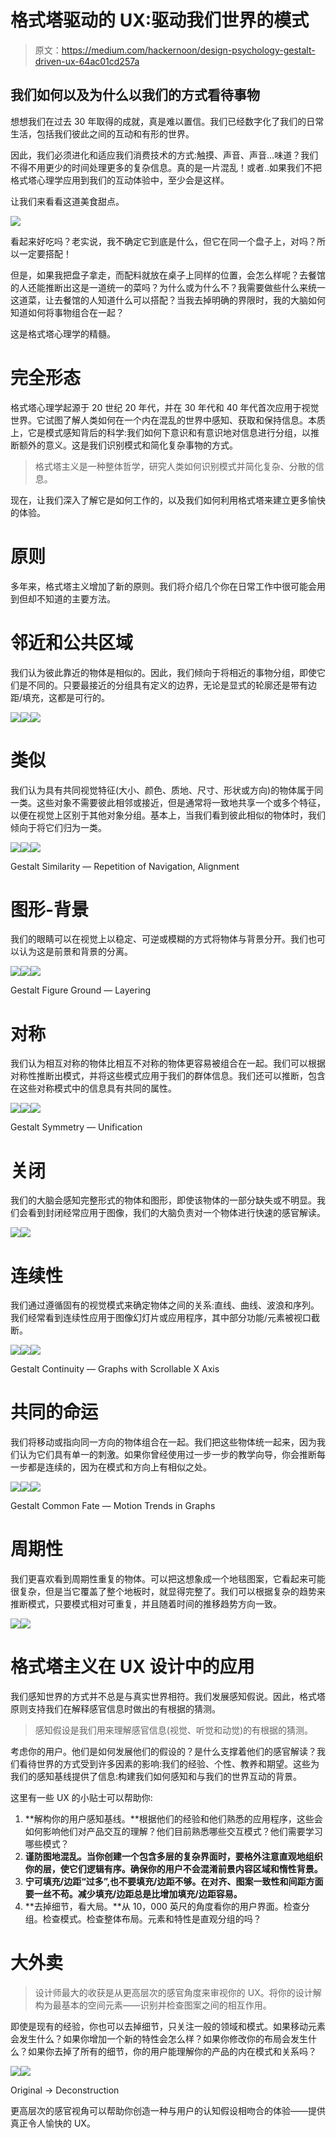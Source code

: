 # 格式塔驱动的 UX:驱动我们世界的模式

> 原文：<https://medium.com/hackernoon/design-psychology-gestalt-driven-ux-64ac01cd257a>

## 我们如何以及为什么以我们的方式看待事物

想想我们在过去 30 年取得的成就，真是难以置信。我们已经数字化了我们的日常生活，包括我们彼此之间的互动和有形的世界。

因此，我们必须进化和适应我们消费技术的方式:触摸、声音、声音...味道？我们不得不用更少的时间处理更多的复杂信息。真的是一片混乱！或者..如果我们不把格式塔心理学应用到我们的互动体验中，至少会是这样。

让我们来看看这道美食甜点。

![](img/d74e2f72dc440767f986966d88b24f96.png)

看起来好吃吗？老实说，我不确定它到底是什么，但它在同一个盘子上，对吗？所以一定要搭配！

但是，如果我把盘子拿走，而配料就放在桌子上同样的位置，会怎么样呢？去餐馆的人还能推断出这是一道统一的菜吗？为什么或为什么不？我需要做些什么来统一这道菜，让去餐馆的人知道什么可以搭配？当我去掉明确的界限时，我的大脑如何知道如何将事物组合在一起？

这是格式塔心理学的精髓。

# 完全形态

格式塔心理学起源于 20 世纪 20 年代，并在 30 年代和 40 年代首次应用于视觉世界。它试图了解人类如何在一个内在混乱的世界中感知、获取和保持信息。本质上，它是模式感知背后的科学:我们如何下意识和有意识地对信息进行分组，以推断额外的意义。这是我们识别模式和简化复杂事物的方式。

> 格式塔主义是一种整体哲学，研究人类如何识别模式并简化复杂、分散的信息。

现在，让我们深入了解它是如何工作的，以及我们如何利用格式塔来建立更多愉快的体验。

# 原则

多年来，格式塔主义增加了新的原则。我们将介绍几个你在日常工作中很可能会用到但却不知道的主要方法。

# 邻近和公共区域

我们认为彼此靠近的物体是相似的。因此，我们倾向于将相近的事物分组，即使它们是不同的。只要最接近的分组具有定义的边界，无论是显式的轮廓还是带有边距/填充，这都是可行的。

![](img/09a46d1ce4b1cf0b89cf81e5add334f5.png)![](img/05b80bbd58db735a5fdece138c2d5035.png)![](img/129663973028a45b003cbf9c192cc051.png)

# 类似

我们认为具有共同视觉特征(大小、颜色、质地、尺寸、形状或方向)的物体属于同一类。这些对象不需要彼此相邻或接近，但是通常将一致地共享一个或多个特征，以便在视觉上区别于其他对象分组。基本上，当我们看到彼此相似的物体时，我们倾向于将它们归为一类。

![](img/483f6bc585cfdf18aef7b54bf64c9030.png)![](img/1bedc0082c05ac126b0fd4c9ec8e091d.png)![](img/5b321ba9d053c51f64f3c2951831fc32.png)

Gestalt Similarity — Repetition of Navigation, Alignment

# 图形-背景

我们的眼睛可以在视觉上以稳定、可逆或模糊的方式将物体与背景分开。我们也可以认为这是前景和背景的分离。

![](img/a893d8d07e540a67997fc63a6ce65b8c.png)![](img/2ae2513316c1a49beca84126e6c148e4.png)![](img/b3e286176af5aacc9ade471e9250f764.png)

Gestalt Figure Ground — Layering

# 对称

我们认为相互对称的物体比相互不对称的物体更容易被组合在一起。我们可以根据对称性推断出模式，并将这些模式应用于我们的群体信息。我们还可以推断，包含在这些对称模式中的信息具有共同的属性。

![](img/2199d8c483fb74c37b118668e29b9280.png)![](img/8c7a6ccb73c0a49d52f51aff06e03d57.png)![](img/4f4c724e17eb44407a949decb28eea61.png)

Gestalt Symmetry — Unification

# 关闭

我们的大脑会感知完整形式的物体和图形，即使该物体的一部分缺失或不明显。我们会看到封闭经常应用于图像，我们的大脑负责对一个物体进行快速的感官解读。

![](img/e96fdbd2917c46e948842e0fbf274ed9.png)![](img/96bcb7c9357a96c8e9ba0f4c93053258.png)

# 连续性

我们通过遵循固有的视觉模式来确定物体之间的关系:直线、曲线、波浪和序列。我们经常看到连续性应用于图像幻灯片或应用程序，其中部分功能/元素被视口截断。

![](img/61ff268e60306793daaa7661603a5a88.png)![](img/17ee18ec4628dc3edff70f25d2aa6623.png)![](img/a29265811f3f70388afd876782ed2353.png)

Gestalt Continuity — Graphs with Scrollable X Axis

# 共同的命运

我们将移动或指向同一方向的物体组合在一起。我们把这些物体统一起来，因为我们认为它们具有单一的刺激。如果你曾经使用过一步一步的教学向导，你会推断每一步都是连续的，因为在模式和方向上有相似之处。

![](img/a624f78357c102774f09eb18a174067a.png)![](img/1949c5076ec42926dd93f064f97b6cac.png)![](img/013d96babee46e6d3920912d5f7c446c.png)

Gestalt Common Fate — Motion Trends in Graphs

# 周期性

我们更喜欢看到周期性重复的物体。可以把这想象成一个地毯图案，它看起来可能很复杂，但是当它覆盖了整个地板时，就显得完整了。我们可以根据复杂的趋势来推断模式，只要模式相对可重复，并且随着时间的推移趋势方向一致。

![](img/59ba20c225b63a47a26e91fe7166a092.png)![](img/3a2d7e13e3b317772cc4ac87e4d37410.png)

# 格式塔主义在 UX 设计中的应用

我们感知世界的方式并不总是与真实世界相符。我们发展感知假说。因此，格式塔原则支持我们在解释感官信息时做出的有根据的猜测。

> 感知假设是我们用来理解感官信息(视觉、听觉和动觉)的有根据的猜测。

考虑你的用户。他们是如何发展他们的假设的？是什么支撑着他们的感官解读？我们看待世界的方式受到许多因素的影响:我们的经验、个性、教养和期望。这些为我们的感知基线提供了信息:构建我们如何感知和与我们的世界互动的背景。

这里有一些 UX 的小贴士可以帮助你:

1.  **解构你的用户感知基线。**根据他们的经验和他们熟悉的应用程序，这些会如何影响他们对产品交互的理解？他们目前熟悉哪些交互模式？他们需要学习哪些模式？
2.  **谨防图地混乱。当你创建一个包含多层的复杂界面时，要格外注意直观地组织你的层，使它们逻辑有序。确保你的用户不会混淆前景内容区域和惰性背景。**
3.  **宁可填充/边距“过多”,也不要填充/边距不够。在对齐、图案一致性和间距方面要一丝不苟。减少填充/边距总是比增加填充/边距容易。**
4.  **去掉细节，看大局。**从 10，000 英尺的角度看你的用户界面。检查分组。检查模式。检查整体布局。元素和特性是直观分组的吗？

# 大外卖

> 设计师最大的收获是从更高层次的感官角度来审视你的 UX。将你的设计解构为最基本的空间元素——识别并检查图案之间的相互作用。

即使是现有的经验，你也可以去掉细节，只关注一般的领域和模式。如果移动元素会发生什么？如果你增加一个新的特性会怎么样？如果你修改你的布局会发生什么？如果你去掉了所有的细节，你的用户能理解你的产品的内在模式和关系吗？

![](img/38270b0a3644bdd78a84796762c2e836.png)![](img/8971429eda586ff7f665a53b1fae9ed8.png)

Original -> Deconstruction

更高层次的感官视角可以帮助你创造一种与用户的认知假设相吻合的体验——提供真正令人愉快的 UX。
